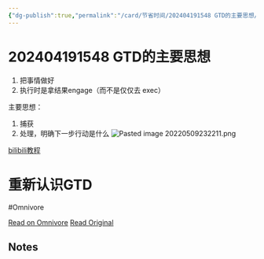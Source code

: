 ```yaml
---
{"dg-publish":true,"permalink":"/card/节省时间/202404191548 GTD的主要思想/","noteIcon":"2","created":"2022-05-05T13:26:26+08:00","updated":"2024-04-21T00:16:11+08:00"}
---
```



# 202404191548 GTD的主要思想

1. 把事情做好
2. 执行时是拿结果engage（而不是仅仅去 exec）





主要思想：
1. 捕获
2. 处理，明确下一步行动是什么
![Pasted image 20220509232211.png](/img/user/attachs/Pasted%20image%2020220509232211.png)


[bilibili教程](https://www.bilibili.com/video/BV1wE411176Q?p=6&spm_id_from=333.880.my_history.page.click)


<div class="transclusion internal-embed is-loaded"><div class="markdown-embed">





# 重新认识GTD
#Omnivore

[Read on Omnivore](https://omnivore.app/me/topbook-18ef555cd3f)
[Read Original](https://topbook.cc/course/detail/153)


## Notes






</div></div>

